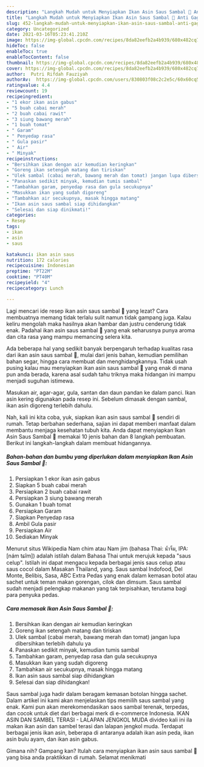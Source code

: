 ```yaml
---
description: "Langkah Mudah untuk Menyiapkan Ikan Asin Saus Sambal 🐠 Anti Gagal"
title: "Langkah Mudah untuk Menyiapkan Ikan Asin Saus Sambal 🐠 Anti Gagal"
slug: 452-langkah-mudah-untuk-menyiapkan-ikan-asin-saus-sambal-anti-gagal
category: Uncategorized
date: 2021-03-16T05:23:41.210Z
image: https://img-global.cpcdn.com/recipes/8da82eefb2a4b939/680x482cq70/ikan-asin-saus-sambal-foto-resep-utama.jpg
hideToc: false
enableToc: true
enableTocContent: false
thumbnail: https://img-global.cpcdn.com/recipes/8da82eefb2a4b939/680x482cq70/ikan-asin-saus-sambal-foto-resep-utama.jpg
cover: https://img-global.cpcdn.com/recipes/8da82eefb2a4b939/680x482cq70/ikan-asin-saus-sambal-foto-resep-utama.jpg
author:  Putri Rifdah Fauziyah
authorAv:  https://img-global.cpcdn.com/users/830803f08c2c2e5c/60x60cq50/avatar.jpg
ratingvalue: 4.4
reviewcount: 19
recipeingredient:
- "1 ekor ikan asin gabus"
- "5 buah cabai merah"
- "2 buah cabai rawit"
- "3 siung bawang merah"
- "1 buah tomat"
- " Garam"
- " Penyedap rasa"
- " Gula pasir"
- " Air"
- " Minyak"
recipeinstructions:
- "Bersihkan ikan dengan air kemudian keringkan"
- "Goreng ikan setengah matang dan tiriskan"
- "Ulek sambal (cabai merah, bawang merah dan tomat) jangan lupa dibersihkan terlebih dahulu ya"
- "Panaskan sedikit minyak, kemudian tumis sambal"
- "Tambahkan garam, penyedap rasa dan gula secukupnya"
- "Masukkan ikan yang sudah digoreng"
- "Tambahkan air secukupnya, masak hingga matang"
- "Ikan asin saus sambal siap dihidangkan"
- "Selesai dan siap dinikmati!"
categories:
- Resep
tags:
- ikan
- asin
- saus

katakunci: ikan asin saus 
nutrition: 172 calories
recipecuisine: Indonesian
preptime: "PT22M"
cooktime: "PT40M"
recipeyield: "4"
recipecategory: Lunch

---
```



Lagi mencari ide resep ikan asin saus sambal 🐠 yang lezat? Cara membuatnya memang tidak terlalu sulit namun tidak gampang juga. Kalau keliru mengolah maka hasilnya akan hambar dan justru cenderung tidak enak. Padahal ikan asin saus sambal 🐠 yang enak seharusnya punya aroma dan cita rasa yang mampu memancing selera kita.


Ada beberapa hal yang sedikit banyak berpengaruh terhadap kualitas rasa dari ikan asin saus sambal 🐠, mulai dari jenis bahan, kemudian pemilihan bahan segar, hingga cara membuat dan menghidangkannya. Tidak usah pusing kalau mau menyiapkan ikan asin saus sambal 🐠 yang enak di mana pun anda berada, karena asal sudah tahu triknya maka hidangan ini mampu menjadi suguhan istimewa.

Masukan air, agar-agar, gula, santan dan daun pandan ke dalam panci. Ikan asin kering digunakan pada resep ini. Sebelum dimasak dengan sambal, ikan asin digoreng terlebih dahulu.


Nah, kali ini kita coba, yuk, siapkan ikan asin saus sambal 🐠 sendiri di rumah. Tetap berbahan sederhana, sajian ini dapat memberi manfaat dalam membantu menjaga kesehatan tubuh kita. Anda dapat menyiapkan Ikan Asin Saus Sambal 🐠 memakai 10 jenis bahan dan 8 langkah pembuatan. Berikut ini langkah-langkah dalam membuat hidangannya.

<!--inarticleads1-->

##### Bahan-bahan dan bumbu yang diperlukan dalam menyiapkan Ikan Asin Saus Sambal 🐠:

1. Persiapkan 1 ekor ikan asin gabus
1. Siapkan 5 buah cabai merah
1. Persiapkan 2 buah cabai rawit
1. Persiapkan 3 siung bawang merah
1. Gunakan 1 buah tomat
1. Persiapkan  Garam
1. Siapkan  Penyedap rasa
1. Ambil  Gula pasir
1. Persiapkan  Air
1. Sediakan  Minyak


Menurut situs Wikipedia Nam chim atau Nam jim (bahasa Thai: น้ำจิ้ม, IPA: [nám tɕîm]) adalah istilah dalam Bahasa Thai untuk merujuk kepada &#34;saus celup&#34;. Istilah ini dapat mengacu kepada berbagai jenis saus celup atau saus cocol dalam Masakan Thailand, yang. Saus sambal Indofood, Del Monte, Belibis, Sasa, ABC Extra Pedas yang enak dalam kemasan botol atau sachet untuk teman makan gorengan, cilok dan dimsum. Saus sambal sudah menjadi pelengkap makanan yang tak terpisahkan, terutama bagi para penyuka pedas. 

<!--inarticleads2-->

##### Cara memasak Ikan Asin Saus Sambal 🐠:

1. Bersihkan ikan dengan air kemudian keringkan
1. Goreng ikan setengah matang dan tiriskan
1. Ulek sambal (cabai merah, bawang merah dan tomat) jangan lupa dibersihkan terlebih dahulu ya
1. Panaskan sedikit minyak, kemudian tumis sambal
1. Tambahkan garam, penyedap rasa dan gula secukupnya
1. Masukkan ikan yang sudah digoreng
1. Tambahkan air secukupnya, masak hingga matang
1. Ikan asin saus sambal siap dihidangkan
1. Selesai dan siap dihidangkan!

Saus sambal juga hadir dalam beragam kemasan botolan hingga sachet. Dalam artikel ini kami akan menjelaskan tips memilih saus sambal yang enak. Kami pun akan merekomendasikan saos sambal terenak, terpedas, dan cocok untuk diet dari berbagai merk di e-commerce Indonesia. IKAN ASIN DAN SAMBEL TERASI - LALAPAN JENGKOL MUDA divideo kali ini ila makan ikan asin dan sambel terasi dan lalapan jengkol muda. Terdapat berbagai jenis ikan asin, beberapa di antaranya adalah ikan asin peda, ikan asin bulu ayam, dan ikan asin gabus. 

Gimana nih? Gampang kan? Itulah cara menyiapkan ikan asin saus sambal 🐠 yang bisa anda praktikkan di rumah. Selamat menikmati
